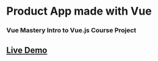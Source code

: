 # Product App made with Vue  
### Vue Mastery Intro to Vue.js Course Project  
## [Live Demo](https://nachokai.github.io/vue-product-app/)  
